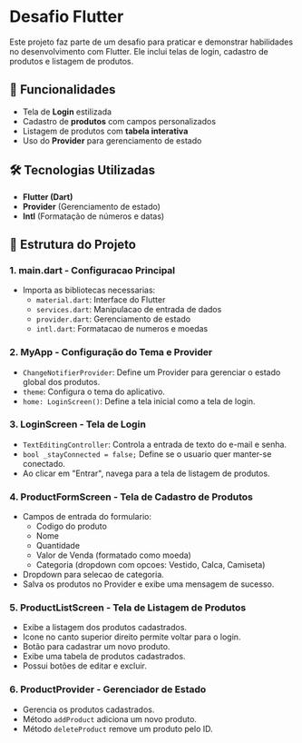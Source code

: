 # Desafio Flutter

Este projeto faz parte de um desafio para praticar e demonstrar habilidades no desenvolvimento com Flutter. Ele inclui telas de login, cadastro de produtos e listagem de produtos.

## 📌 Funcionalidades
- Tela de **Login** estilizada
- Cadastro de **produtos** com campos personalizados
- Listagem de produtos com **tabela interativa**
- Uso do **Provider** para gerenciamento de estado

## 🛠 Tecnologias Utilizadas
- **Flutter (Dart)**
- **Provider** (Gerenciamento de estado)
- **Intl** (Formatação de números e datas)

## 📜 Estrutura do Projeto
### 1. main.dart - Configuracao Principal
- Importa as bibliotecas necessarias:
  - `material.dart`: Interface do Flutter
  - `services.dart`: Manipulacao de entrada de dados
  - `provider.dart`: Gerenciamento de estado
  - `intl.dart`: Formatacao de numeros e moedas

### 2. MyApp - Configuração do Tema e Provider
- `ChangeNotifierProvider`: Define um Provider para gerenciar o estado global dos produtos.
- `theme`: Configura o tema do aplicativo.
- `home: LoginScreen()`: Define a tela inicial como a tela de login.

### 3. LoginScreen - Tela de Login
- `TextEditingController`: Controla a entrada de texto do e-mail e senha.
- `bool _stayConnected = false;` Define se o usuario quer manter-se conectado.
- Ao clicar em "Entrar", navega para a tela de listagem de produtos.

### 4. ProductFormScreen - Tela de Cadastro de Produtos
- Campos de entrada do formulario:
  - Codigo do produto
  - Nome
  - Quantidade
  - Valor de Venda (formatado como moeda)
  - Categoria (dropdown com opcoes: Vestido, Calca, Camiseta)
- Dropdown para selecao de categoria.
- Salva os produtos no Provider e exibe uma mensagem de sucesso.

### 5. ProductListScreen - Tela de Listagem de Produtos
- Exibe a listagem dos produtos cadastrados.
- Icone no canto superior direito permite voltar para o login.
- Botão para cadastrar um novo produto.
- Exibe uma tabela de produtos cadastrados.
- Possui botões de editar e excluir.

### 6. ProductProvider - Gerenciador de Estado
- Gerencia os produtos cadastrados.
- Método `addProduct` adiciona um novo produto.
- Método `deleteProduct` remove um produto pelo ID.
